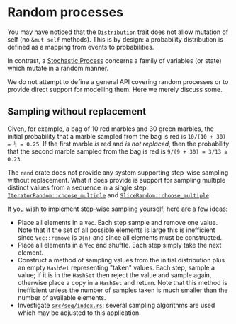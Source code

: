 # Random processes

You may have noticed that the [`Distribution`] trait does not allow mutation of
self (no `&mut self` methods). This is by design: a probability distribution is
defined as a mapping from events to probabilities.

In contrast, a [Stochastic Process](https://en.wikipedia.org/wiki/Stochastic_process)
concerns a family of variables (or state) which mutate in a random manner.

We do not attempt to define a general API covering random processes or to
provide direct support for modelling them. Here we merely discuss some.


## Sampling without replacement

Given, for example, a bag of 10 red marbles and 30 green marbles, the initial
probability that a marble sampled from the bag is red is `10/(10 + 30) = ¼ = 0.25`.
If the first marble *is* red and *is not replaced*, then the probability that
the second marble sampled from the bag is red is `9/(9 + 30) = 3/13 ≅ 0.23`.

The `rand` crate does not provide any system supporting step-wise sampling
without replacement. What it does provide is support for sampling multiple
distinct values from a sequence in a single step:
[`IteratorRandom::choose_multiple`] and [`SliceRandom::choose_multiple`].

If you wish to implement step-wise sampling yourself, here are a few ideas:

-   Place all elements in a `Vec`. Each step sample and remove one value. Note
    that if the set of all possible elements is large this is inefficient since
    `Vec::remove` is `O(n)` and since all elements must be constructed.
-   Place all elements in a `Vec` and shuffle. Each step simply take the next
    element.
-   Construct a method of sampling values from the initial distribution plus an
    empty `HashSet` representing "taken" values. Each step, sample a value; if
    it is in the `HashSet` then reject the value and sample again, otherwise
    place a copy in a `HashSet` and return. Note that this method is inefficient
    unless the number of samples taken is much smaller than the number of
    available elements.
-   Investigate [`src/seq/index.rs`]: several sampling algorithms are used which
    may be adjusted to this application.


[`Distribution`]: ../rand/rand/distributions/trait.Distribution.html
[`IteratorRandom::choose_multiple`]: ../rand/rand/seq/trait.IteratorRandom.html#method.choose_multiple
[`SliceRandom::choose_multiple`]: ../rand/rand/seq/trait.SliceRandom.html#tymethod.choose_multiple
[`src/seq/index.rs`]: https://github.com/rust-random/rand/blob/master/src/seq/index.rs
